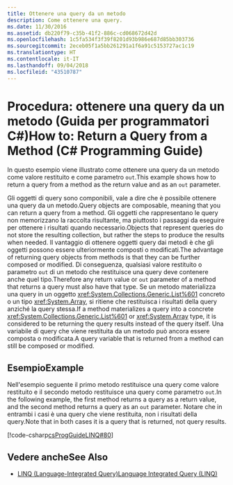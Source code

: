 ```yaml
---
title: Ottenere una query da un metodo
description: Come ottenere una query.
ms.date: 11/30/2016
ms.assetid: db220f79-c35b-41f2-886c-cd068672d42d
ms.openlocfilehash: 1c5fa534f3f39f8201d93b986e687d85bb303736
ms.sourcegitcommit: 2eceb05f1a5bb261291a1f6a91c5153727ac1c19
ms.translationtype: HT
ms.contentlocale: it-IT
ms.lasthandoff: 09/04/2018
ms.locfileid: "43510787"
---
```

# <a name="how-to-return-a-query-from-a-method-c-programming-guide"></a><span data-ttu-id="e650d-103">Procedura: ottenere una query da un metodo (Guida per programmatori C#)</span><span class="sxs-lookup"><span data-stu-id="e650d-103">How to: Return a Query from a Method (C# Programming Guide)</span></span>
<span data-ttu-id="e650d-104">In questo esempio viene illustrato come ottenere una query da un metodo come valore restituito e come parametro `out`.</span><span class="sxs-lookup"><span data-stu-id="e650d-104">This example shows how to return a query from a method as the return value and as an `out` parameter.</span></span>  
  
 <span data-ttu-id="e650d-105">Gli oggetti di query sono componibili, vale a dire che è possibile ottenere una query da un metodo.</span><span class="sxs-lookup"><span data-stu-id="e650d-105">Query objects are composable, meaning that you can return a query from a method.</span></span> <span data-ttu-id="e650d-106">Gli oggetti che rappresentano le query non memorizzano la raccolta risultante, ma piuttosto i passaggi da eseguire per ottenere i risultati quando necessario.</span><span class="sxs-lookup"><span data-stu-id="e650d-106">Objects that represent queries do not store the resulting collection, but rather the steps to produce the results when needed.</span></span> <span data-ttu-id="e650d-107">Il vantaggio di ottenere oggetti query dai metodi è che gli oggetti possono essere ulteriormente composti o modificati.</span><span class="sxs-lookup"><span data-stu-id="e650d-107">The advantage of returning query objects from methods is that they can be further composed or modified.</span></span> <span data-ttu-id="e650d-108">Di conseguenza, qualsiasi valore restituito o parametro `out` di un metodo che restituisce una query deve contenere anche quel tipo.</span><span class="sxs-lookup"><span data-stu-id="e650d-108">Therefore any return value or `out` parameter of a method that returns a query must also have that type.</span></span> <span data-ttu-id="e650d-109">Se un metodo materializza una query in un oggetto <xref:System.Collections.Generic.List%601> concreto o un tipo <xref:System.Array>, si ritiene che restituisca i risultati della query anziché la query stessa.</span><span class="sxs-lookup"><span data-stu-id="e650d-109">If a method materializes a query into a concrete <xref:System.Collections.Generic.List%601> or <xref:System.Array> type, it is considered to be returning the query results instead of the query itself.</span></span> <span data-ttu-id="e650d-110">Una variabile di query che viene restituita da un metodo può ancora essere composta o modificata.</span><span class="sxs-lookup"><span data-stu-id="e650d-110">A query variable that is returned from a method can still be composed or modified.</span></span>  
  
## <a name="example"></a><span data-ttu-id="e650d-111">Esempio</span><span class="sxs-lookup"><span data-stu-id="e650d-111">Example</span></span>  
 <span data-ttu-id="e650d-112">Nell'esempio seguente il primo metodo restituisce una query come valore restituito e il secondo metodo restituisce una query come parametro `out`.</span><span class="sxs-lookup"><span data-stu-id="e650d-112">In the following example, the first method returns a query as a return value, and the second method returns a query as an `out` parameter.</span></span> <span data-ttu-id="e650d-113">Notare che in entrambi i casi è una query che viene restituita, non i risultati della query.</span><span class="sxs-lookup"><span data-stu-id="e650d-113">Note that in both cases it is a query that is  returned, not query results.</span></span>  
  
 [!code-csharp[csProgGuideLINQ#80](~/samples/snippets/csharp/concepts/linq/how-to-return-a-query-from-a-method_1.cs)]  

## <a name="see-also"></a><span data-ttu-id="e650d-114">Vedere anche</span><span class="sxs-lookup"><span data-stu-id="e650d-114">See Also</span></span>

- [<span data-ttu-id="e650d-115">LINQ (Language-Integrated Query)</span><span class="sxs-lookup"><span data-stu-id="e650d-115">Language Integrated Query (LINQ)</span></span>](index.md)
